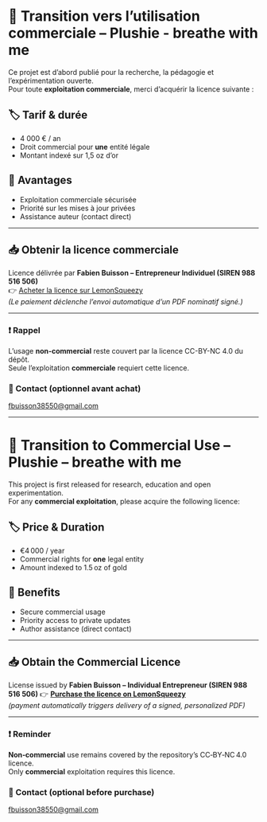 # 🔁 Transition vers l’utilisation commerciale – Plushie - breathe with me

Ce projet est d’abord publié pour la recherche, la pédagogie et l’expérimentation ouverte.  
Pour toute **exploitation commerciale**, merci d’acquérir la licence suivante :

## 🏷️ Tarif & durée
- 4 000 € / an  
- Droit commercial pour **une** entité légale  
- Montant indexé sur 1,5 oz d’or

## 📜 Avantages
- Exploitation commerciale sécurisée  
- Priorité sur les mises à jour privées  
- Assistance auteur (contact direct)

---

## 📥 Obtenir la licence commerciale  
Licence délivrée par **Fabien Buisson – Entrepreneur Individuel (SIREN 988 516 506)**  
👉 [Acheter la licence sur LemonSqueezy](https://f-buisson.lemonsqueezy.com/buy/8430de49-9b31-4802-a4e6-0b24f769aad)  
*(Le paiement déclenche l’envoi automatique d’un PDF nominatif signé.)*

---

### ❗ Rappel
L’usage **non-commercial** reste couvert par la licence CC-BY-NC 4.0 du dépôt.  
Seule l’exploitation **commerciale** requiert cette licence.

### 📧 Contact (optionnel avant achat)
fbuisson38550@gmail.com

---

# 🔁 Transition to Commercial Use – Plushie – breathe with me

This project is first released for research, education and open experimentation.  
For any **commercial exploitation**, please acquire the following licence:

## 🏷️ Price & Duration
- €4 000 / year  
- Commercial rights for **one** legal entity  
- Amount indexed to 1.5 oz of gold

## 📜 Benefits
- Secure commercial usage  
- Priority access to private updates  
- Author assistance (direct contact)

---

## 📥 Obtain the Commercial Licence
License issued by **Fabien Buisson – Individual Entrepreneur (SIREN 988 516 506)**
👉 **[Purchase the licence on LemonSqueezy](https://f-buisson.lemonsqueezy.com/buy/8430de49-9b31-4802-a4e6-0b24f769aad)**  
*(payment automatically triggers delivery of a signed, personalized PDF)*

---

### ❗ Reminder
**Non‑commercial** use remains covered by the repository’s CC‑BY‑NC 4.0 licence.  
Only **commercial** exploitation requires this licence.

### 📧 Contact (optional before purchase)
fbuisson38550@gmail.com
